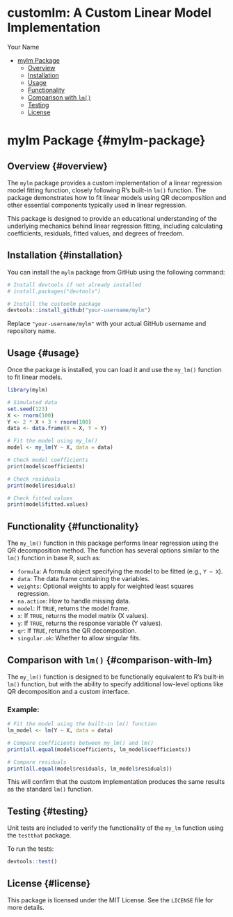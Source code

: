 # customlm: A Custom Linear Model Implementation

Your Name

-   [mylm Package](#mylm-package)
    -   [Overview](#overview)
    -   [Installation](#installation)
    -   [Usage](#usage)
    -   [Functionality](#functionality)
    -   [Comparison with `lm()`](#comparison-with-lm)
    -   [Testing](#testing)
    -   [License](#license)

# mylm Package {#mylm-package}

## Overview {#overview}

The `mylm` package provides a custom implementation of a linear regression model fitting function, closely following R’s built-in `lm()` function. The package demonstrates how to fit linear models using QR decomposition and other essential components typically used in linear regression.

This package is designed to provide an educational understanding of the underlying mechanics behind linear regression fitting, including calculating coefficients, residuals, fitted values, and degrees of freedom.

## Installation {#installation}

You can install the `mylm` package from GitHub using the following command:

``` r
# Install devtools if not already installed
# install.packages("devtools")

# Install the customlm package
devtools::install_github("your-username/mylm")
```

Replace `"your-username/mylm"` with your actual GitHub username and repository name.

## Usage {#usage}

Once the package is installed, you can load it and use the `my_lm()` function to fit linear models.

``` r
library(mylm)

# Simulated data
set.seed(123)
X <- rnorm(100)
Y <- 2 * X + 3 + rnorm(100)
data <- data.frame(X = X, Y = Y)

# Fit the model using my_lm()
model <- my_lm(Y ~ X, data = data)

# Check model coefficients
print(model$coefficients)

# Check residuals
print(model$residuals)

# Check fitted values
print(model$fitted.values)
```

## Functionality {#functionality}

The `my_lm()` function in this package performs linear regression using the QR decomposition method. The function has several options similar to the `lm()` function in base R, such as:

-   `formula`: A formula object specifying the model to be fitted (e.g., `Y ~ X`).
-   `data`: The data frame containing the variables.
-   `weights`: Optional weights to apply for weighted least squares regression.
-   `na.action`: How to handle missing data.
-   `model`: If `TRUE`, returns the model frame.
-   `x`: If `TRUE`, returns the model matrix (X values).
-   `y`: If `TRUE`, returns the response variable (Y values).
-   `qr`: If `TRUE`, returns the QR decomposition.
-   `singular.ok`: Whether to allow singular fits.

## Comparison with `lm()` {#comparison-with-lm}

The `my_lm()` function is designed to be functionally equivalent to R’s built-in `lm()` function, but with the ability to specify additional low-level options like QR decomposition and a custom interface.

### Example:

``` r
# Fit the model using the built-in lm() function
lm_model <- lm(Y ~ X, data = data)

# Compare coefficients between my_lm() and lm()
print(all.equal(model$coefficients, lm_model$coefficients))

# Compare residuals
print(all.equal(model$residuals, lm_model$residuals))
```

This will confirm that the custom implementation produces the same results as the standard `lm()` function.

## Testing {#testing}

Unit tests are included to verify the functionality of the `my_lm` function using the `testthat` package.

To run the tests:

``` r
devtools::test()
```

## License {#license}

This package is licensed under the MIT License. See the `LICENSE` file for more details.
